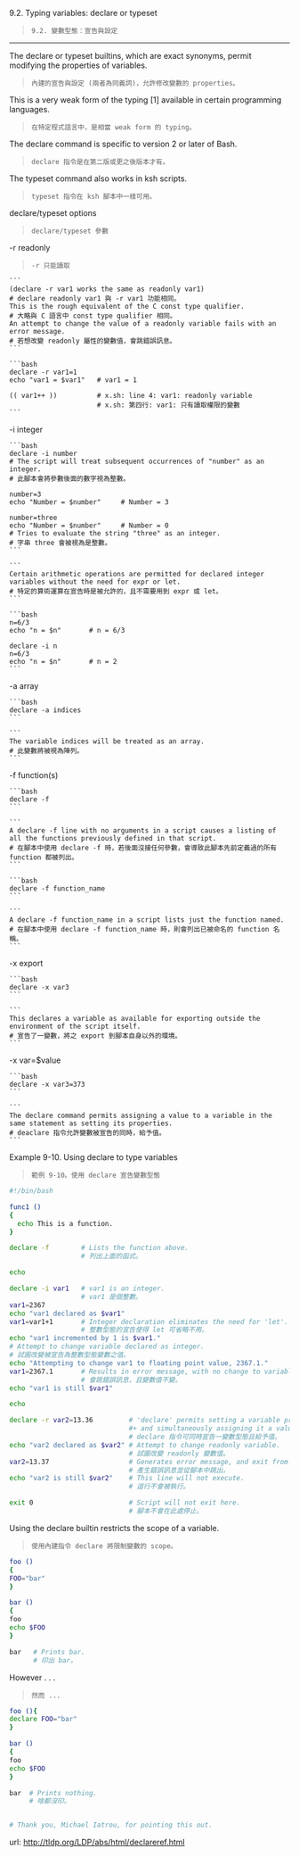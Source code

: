 9.2. Typing variables: declare or typeset
>`9.2. 變數型態：宣告與設定`

---

The declare or typeset builtins, which are exact synonyms, permit modifying the properties of variables. 
>`內建的宣告與設定 (兩者為同義詞)，允許修改變數的 properties。`

This is a very weak form of the typing [1] available in certain programming languages. 
>`在特定程式語言中，是相當 weak form 的 typing。`

The declare command is specific to version 2 or later of Bash. 
>`declare 指令是在第二版或更之後版本才有。`

The typeset command also works in ksh scripts.
>`typeset 指令在 ksh 腳本中一樣可用。`

declare/typeset options
>`declare/typeset 參數`

-r readonly
>`-r 只能讀取`

    ```
    (declare -r var1 works the same as readonly var1)
    # declare readonly var1 與 -r var1 功能相同。
    This is the rough equivalent of the C const type qualifier. 
    # 大略與 C 語言中 const type qualifier 相同。
    An attempt to change the value of a readonly variable fails with an error message.
    # 若想改變 readonly 屬性的變數值，會跳錯誤訊息。
    ```
    
    ```bash
    declare -r var1=1
    echo "var1 = $var1"   # var1 = 1

    (( var1++ ))          # x.sh: line 4: var1: readonly variable
                          # x.sh: 第四行: var1: 只有讀取權限的變數
    ```

-i integer

    ```bash
    declare -i number
    # The script will treat subsequent occurrences of "number" as an integer.	
    # 此腳本會將參數後面的數字視為整數。

    number=3
    echo "Number = $number"     # Number = 3

    number=three
    echo "Number = $number"     # Number = 0
    # Tries to evaluate the string "three" as an integer.
    # 字串 three 會被視為是整數。
    ```

    ```
    Certain arithmetic operations are permitted for declared integer variables without the need for expr or let.
    # 特定的算術運算在宣告時是被允許的，且不需要用到 expr 或 let。
    ```
    
    ```bash
    n=6/3
    echo "n = $n"       # n = 6/3

    declare -i n
    n=6/3
    echo "n = $n"       # n = 2
    ```
    
-a array

    ```bash
    declare -a indices
    ```
    
    ```
    The variable indices will be treated as an array.
    # 此變數將被視為陣列。
    ```
    
-f function(s)

    ```bash
    declare -f
    ```
    
    ```
    A declare -f line with no arguments in a script causes a listing of all the functions previously defined in that script.
    # 在腳本中使用 declare -f 時，若後面沒接任何參數，會導致此腳本先前定義過的所有 function 都被列出。
    ```
    
    ```bash
    declare -f function_name
    ```
    
    ```
    A declare -f function_name in a script lists just the function named.
    # 在腳本中使用 declare -f function_name 時，則會列出已被命名的 function 名稱。 
    ```
    
-x export

    ```bash
    declare -x var3
    ```
    
    ```
    This declares a variable as available for exporting outside the environment of the script itself.
    # 宣告了一變數，將之 export 到腳本自身以外的環境。
    ```
    
-x var=$value

    ```bash
    declare -x var3=373
    ```
    
    ```
    The declare command permits assigning a value to a variable in the same statement as setting its properties.
    # deaclare 指令允許變數被宣告的同時，給予值。
    ```
    
Example 9-10. Using declare to type variables
>`範例 9-10。使用 declare 宣告變數型態`

```bash
#!/bin/bash

func1 ()
{
  echo This is a function.
}

declare -f        # Lists the function above.
                  # 列出上面的函式。

echo

declare -i var1   # var1 is an integer.
                  # var1 是個整數。
var1=2367
echo "var1 declared as $var1"
var1=var1+1       # Integer declaration eliminates the need for 'let'.
                  # 整數型態的宣告使得 let 可省略不用。
echo "var1 incremented by 1 is $var1."
# Attempt to change variable declared as integer.
# 試圖改變被宣告為整數型態變數之值。
echo "Attempting to change var1 to floating point value, 2367.1."
var1=2367.1       # Results in error message, with no change to variable.
                  # 會跳錯誤訊息，且變數值不變。
echo "var1 is still $var1"

echo

declare -r var2=13.36         # 'declare' permits setting a variable property
                              #+ and simultaneously assigning it a value.
                              # declare 指令可同時宣告一變數型態且給予值。
echo "var2 declared as $var2" # Attempt to change readonly variable.
                              # 試圖改變 readonly 變數值。
var2=13.37                    # Generates error message, and exit from script.
                              # 產生錯誤訊息並從腳本中跳出。
echo "var2 is still $var2"    # This line will not execute.
                              # 這行不會被執行。

exit 0                        # Script will not exit here.
                              # 腳本不會在此處停止。
```

Using the declare builtin restricts the scope of a variable. 
>`使用內建指令 declare 將限制變數的 scope。`

```bash
foo ()
{
FOO="bar"
}

bar ()
{
foo
echo $FOO
}

bar   # Prints bar.
      # 印出 bar。
```

However . . . 
>`然而 ...`

```bash
foo (){
declare FOO="bar"
}

bar ()
{
foo
echo $FOO
}

bar  # Prints nothing.
     # 啥都沒印。


# Thank you, Michael Iatrou, for pointing this out.
```

url: http://tldp.org/LDP/abs/html/declareref.html
